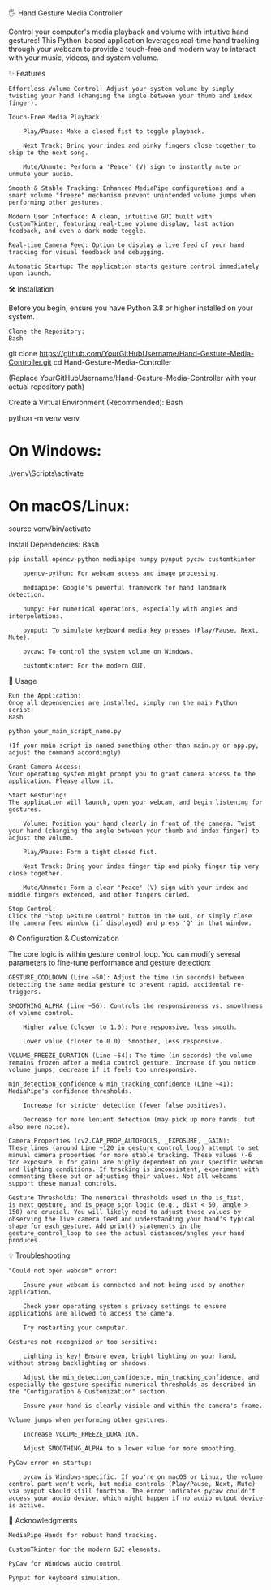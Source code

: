 🖐️ Hand Gesture Media Controller

Control your computer's media playback and volume with intuitive hand gestures! This Python-based application leverages real-time hand tracking through your webcam to provide a touch-free and modern way to interact with your music, videos, and system volume.

✨ Features

    Effortless Volume Control: Adjust your system volume by simply twisting your hand (changing the angle between your thumb and index finger).

    Touch-Free Media Playback:

        Play/Pause: Make a closed fist to toggle playback.

        Next Track: Bring your index and pinky fingers close together to skip to the next song.

        Mute/Unmute: Perform a 'Peace' (V) sign to instantly mute or unmute your audio.

    Smooth & Stable Tracking: Enhanced MediaPipe configurations and a smart volume "freeze" mechanism prevent unintended volume jumps when performing other gestures.

    Modern User Interface: A clean, intuitive GUI built with CustomTkinter, featuring real-time volume display, last action feedback, and even a dark mode toggle.

    Real-time Camera Feed: Option to display a live feed of your hand tracking for visual feedback and debugging.

    Automatic Startup: The application starts gesture control immediately upon launch.

🛠️ Installation

Before you begin, ensure you have Python 3.8 or higher installed on your system.

    Clone the Repository:
    Bash

git clone https://github.com/YourGitHubUsername/Hand-Gesture-Media-Controller.git
cd Hand-Gesture-Media-Controller

(Replace YourGitHubUsername/Hand-Gesture-Media-Controller with your actual repository path)

Create a Virtual Environment (Recommended):
Bash

python -m venv venv
# On Windows:
.\venv\Scripts\activate
# On macOS/Linux:
source venv/bin/activate

Install Dependencies:
Bash

    pip install opencv-python mediapipe numpy pynput pycaw customtkinter

        opencv-python: For webcam access and image processing.

        mediapipe: Google's powerful framework for hand landmark detection.

        numpy: For numerical operations, especially with angles and interpolations.

        pynput: To simulate keyboard media key presses (Play/Pause, Next, Mute).

        pycaw: To control the system volume on Windows.

        customtkinter: For the modern GUI.

🚀 Usage

    Run the Application:
    Once all dependencies are installed, simply run the main Python script:
    Bash

    python your_main_script_name.py

    (If your main script is named something other than main.py or app.py, adjust the command accordingly)

    Grant Camera Access:
    Your operating system might prompt you to grant camera access to the application. Please allow it.

    Start Gesturing!
    The application will launch, open your webcam, and begin listening for gestures.

        Volume: Position your hand clearly in front of the camera. Twist your hand (changing the angle between your thumb and index finger) to adjust the volume.

        Play/Pause: Form a tight closed fist.

        Next Track: Bring your index finger tip and pinky finger tip very close together.

        Mute/Unmute: Form a clear 'Peace' (V) sign with your index and middle fingers extended, and other fingers curled.

    Stop Control:
    Click the "Stop Gesture Control" button in the GUI, or simply close the camera feed window (if displayed) and press 'Q' in that window.

⚙️ Configuration & Customization

The core logic is within gesture_control_loop. You can modify several parameters to fine-tune performance and gesture detection:

    GESTURE_COOLDOWN (Line ~50): Adjust the time (in seconds) between detecting the same media gesture to prevent rapid, accidental re-triggers.

    SMOOTHING_ALPHA (Line ~56): Controls the responsiveness vs. smoothness of volume control.

        Higher value (closer to 1.0): More responsive, less smooth.

        Lower value (closer to 0.0): Smoother, less responsive.

    VOLUME_FREEZE_DURATION (Line ~54): The time (in seconds) the volume remains frozen after a media control gesture. Increase if you notice volume jumps, decrease if it feels too unresponsive.

    min_detection_confidence & min_tracking_confidence (Line ~41): MediaPipe's confidence thresholds.

        Increase for stricter detection (fewer false positives).

        Decrease for more lenient detection (may pick up more hands, but also more noise).

    Camera Properties (cv2.CAP_PROP_AUTOFOCUS, _EXPOSURE, _GAIN):
    These lines (around Line ~120 in gesture_control_loop) attempt to set manual camera properties for more stable tracking. These values (-6 for exposure, 0 for gain) are highly dependent on your specific webcam and lighting conditions. If tracking is inconsistent, experiment with commenting these out or adjusting their values. Not all webcams support these manual controls.

    Gesture Thresholds: The numerical thresholds used in the is_fist, is_next_gesture, and is_peace_sign logic (e.g., dist < 50, angle > 150) are crucial. You will likely need to adjust these values by observing the live camera feed and understanding your hand's typical shape for each gesture. Add print() statements in the gesture_control_loop to see the actual distances/angles your hand produces.

💡 Troubleshooting

    "Could not open webcam" error:

        Ensure your webcam is connected and not being used by another application.

        Check your operating system's privacy settings to ensure applications are allowed to access the camera.

        Try restarting your computer.

    Gestures not recognized or too sensitive:

        Lighting is key! Ensure even, bright lighting on your hand, without strong backlighting or shadows.

        Adjust the min_detection_confidence, min_tracking_confidence, and especially the gesture-specific numerical thresholds as described in the "Configuration & Customization" section.

        Ensure your hand is clearly visible and within the camera's frame.

    Volume jumps when performing other gestures:

        Increase VOLUME_FREEZE_DURATION.

        Adjust SMOOTHING_ALPHA to a lower value for more smoothing.

    PyCaw error on startup:

        pycaw is Windows-specific. If you're on macOS or Linux, the volume control part won't work, but media controls (Play/Pause, Next, Mute) via pynput should still function. The error indicates pycaw couldn't access your audio device, which might happen if no audio output device is active.

🙏 Acknowledgments

    MediaPipe Hands for robust hand tracking.

    CustomTkinter for the modern GUI elements.

    PyCaw for Windows audio control.

    Pynput for keyboard simulation.
